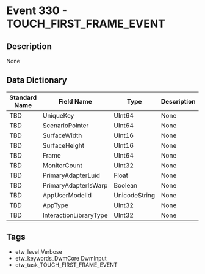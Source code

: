 # Event 330 - TOUCH_FIRST_FRAME_EVENT

## Description
None

## Data Dictionary
|Standard Name|Field Name|Type|Description|Sample Value|
|---|---|---|---|---|
|TBD|UniqueKey|UInt64|None|`None`|
|TBD|ScenarioPointer|UInt64|None|`None`|
|TBD|SurfaceWidth|UInt16|None|`None`|
|TBD|SurfaceHeight|UInt16|None|`None`|
|TBD|Frame|UInt64|None|`None`|
|TBD|MonitorCount|UInt32|None|`None`|
|TBD|PrimaryAdapterLuid|Float|None|`None`|
|TBD|PrimaryAdapterIsWarp|Boolean|None|`None`|
|TBD|AppUserModelId|UnicodeString|None|`None`|
|TBD|AppType|UInt32|None|`None`|
|TBD|InteractionLibraryType|UInt32|None|`None`|

## Tags
* etw_level_Verbose
* etw_keywords_DwmCore DwmInput
* etw_task_TOUCH_FIRST_FRAME_EVENT